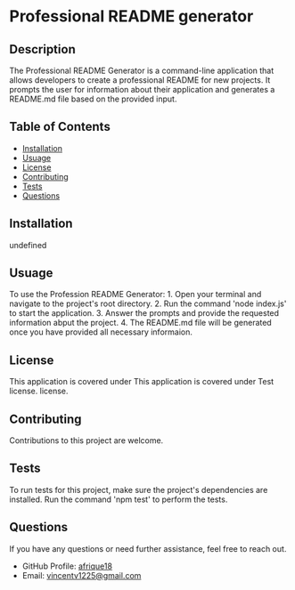 # Professional README generator
    
## Description
The Professional README Generator is a command-line application that allows developers to create a professional README for new projects. It prompts the user for information about their application and generates a README.md file based on the provided input.

## Table of Contents
- [Installation](#installation)
- [Usuage](#usuage)
- [License](#license)
- [Contributing](#contributing)
- [Tests](#tests)
- [Questions](#questions)

## Installation
undefined

## Usuage
To use the Profession README Generator: 1. Open your terminal and navigate to the project's root directory.  2. Run the command 'node index.js' to start the application. 3. Answer the prompts and provide the requested information abput the project. 4. The README.md file will be generated once you have provided all necessary informaion.

## License
This application is covered under This application is covered under Test license. license.

## Contributing
Contributions to this project are welcome.

## Tests 
To run tests for this project, make sure the project's dependencies are installed. Run the command 'npm test' to perform the tests.

## Questions
If you have any questions or need further assistance, feel free to reach out.
- GitHub Profile: [afrique18](https://github.com/afrique18/afrique18)
- Email: vincentv1225@gmail.com
